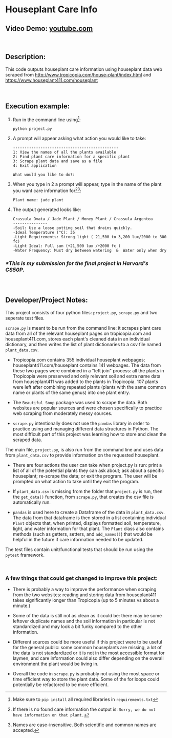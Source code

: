 # Houseplant Care Info
## **Video Demo:** [youtube.com](youtube.com)
&nbsp;
## **Description:**
This code outputs houseplant care information using houseplant data web scraped from http://www.tropicopia.com/house-plant/index.html and https://www.houseplant411.com/houseplant

&nbsp;
&nbsp;
## **Execution example:**
1. Run in the command line using[^1]:
    ```
    python project.py
    ```
2. A prompt will appear asking what action you would like to take:
    ```
    ----------------------------------------------
    1: View the names of all the plants available
    2: Find plant care information for a specific plant
    3: Scrape plant data and save as a file
    4: Exit application

    What would you like to do?:
    ```

3. When you type in 2 a prompt will appear, type in the name of the plant you want care information for[^2][^3]:
    ```
    Plant name: jade plant
    ```

4. The output generated looks like:
    ```
    Crassula Ovata / Jade Plant / Money Plant / Crassula Argentea
    ---------------
    -Soil: Use a loose potting soil that drains quickly.
    -Ideal Temperature (°C): 35
    -Light Requirements: Strong light ( 21,500 to 3,200 lux/2000 to 300 fc)
    -Light Ideal: Full sun (+21,500 lux /+2000 fc )
    -Water Frequency: Must dry between watering  &  Water only when dry
    ```

[^1]: Make sure to ```pip install``` all required libraries in ```requirements.txt```
[^2]: If there is no found care information the output is:
        ```
        Sorry, we do not have information on that plant.
        ```
[^3]: Names are case-insensitive. Both scientific and common names are accepted.

### *\*This is my submission for the final project in Harvard's CS50P.*
&nbsp;

#
## Developer/Project Notes:
This project consists of four python files: ```project.py```, ```scrape.py``` and two seperate test files.


```scrape.py``` is meant to be run from the command line: it scrapes plant care data from all of the relevant houseplant pages on tropicopia.com and houseplant411.com, stores each plant's cleaned data in an individual dictionary, and then writes the list of plant dictionaries to a csv file named ```plant_data.csv```.

- Tropicopia.com contains 355 individual houseplant webpages; houseplant411.com/houseplant contains 141 webpages. The data from these two pages were combined in a "left join" process: all the plants in Tropicopia were preserved and only relevant soil and extra name data from houseplant411 was added to the plants in Tropicopia. 107 plants were left after combining repeated plants (plants with the same common name or plants of the same genus) into one plant entry.

- The ```Beautiful Soup``` package was used to scrape the data. Both websites are popular sources and were chosen specifically to practice web scraping from moderately messy sources.

- ```scrape.py``` intentionally does not use the ```pandas``` library in order to practice using and managing different data structures in Python. The most difficult part of this project was learning how to store and clean the scraped data.

The main file, ```project.py```, is also run from the command line and uses data from ```plant_data.csv``` to provide information on the requested houseplant.

- There are four actions the user can take when project.py is run: print a list of all of the potential plants they can ask about; ask about a specific houseplant; re-scrape the data; or exit the program. The user will be prompted on what action to take until they exit the program.

- If ```plant_data.csv``` is missing from the folder that ```project.py``` is run, then the ```get_data()``` function, from ```scrape.py```, that creates the csv file is automatically run.

- ```pandas``` is used here to create a Dataframe of the data in ```plant_data.csv```. The data from that dataframe is then stored in a list containing individual ```Plant``` objects that, when printed, displays formatted soil, temperature, light, and water information for that plant. The ```Plant``` class also contains methods (such as getters, setters, and ```add_names()```) that would be helpful in the future if care information needed to be updated.

The test files contain unit/functional tests that should be run using the ```pytest``` framework.

&nbsp;
&nbsp;

### A few things that could get changed to improve this project:
- There is probably a way to improve the performance when scraping from the two websites: reading and storing data from houseplant411 takes significantly longer than Tropicopia (up to 5 minutes vs about a minute.)

- Some of the data is still not as clean as it could be: there may be some leftover duplicate names and the soil information in particular is not standardized and may look a bit funky compared to the other information.

- Different sources could be more useful if this project were to be useful for the general public: some common houseplants are missing, a lot of the data is not standardized or it is not in the most accessible format for laymen, and care information could also differ depending on the overall environment the plant would be living in.

- Overall the code in ```scrape.py``` is probably not using the most space or time efficient way to store the plant data. Some of the for loops could potentially be refactored to be more efficient.